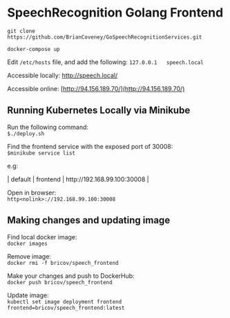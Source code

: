 # SpeechRecognition Golang Frontend

``` git clone https://github.com/BrianCoveney/GoSpeechRecognitionServices.git  ```

``` docker-compose up ```

Edit ```/etc/hosts``` file, and add the following:
``` 127.0.0.1   speech.local ```

Accessible locally:
http://speech.local/

Accessible online:
[http://94.156.189.70/](http://94.156.189.70/)


## Running Kubernetes Locally via Minikube

Run the following command:  
``` $./deploy.sh ```

Find the frontend service with the exposed port of 30008:  
``` $minikube service list ```

e.g:  

| default | frontend | http<span></span>://192.168.99.100:30008 |
  

Open in browser:  
``` http<nolink>://192.168.99.100:30008 ```

## Making changes and updating image

Find local docker image:  
``` docker images ```

Remove image:  
``` docker rmi -f bricov/speech_frontend ```

Make your changes and push to DockerHub:  
``` docker push bricov/speech_frontend ```

Update image:    
``` kubectl set image deployment frontend frontend=bricov/speech_frontend:latest ```
